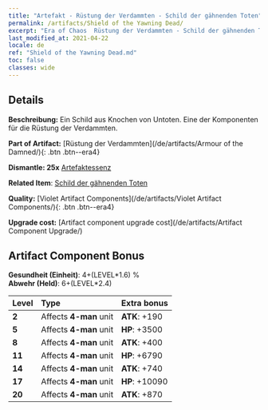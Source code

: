 ```yaml
---
title: "Artefakt - Rüstung der Verdammten - Schild der gähnenden Toten"
permalink: /artifacts/Shield of the Yawning Dead/
excerpt: "Era of Chaos  Rüstung der Verdammten - Schild der gähnenden Toten. Ein Schild aus Knochen von Untoten. Eine der Komponenten für die Rüstung der Verdammten."
last_modified_at: 2021-04-22
locale: de
ref: "Shield of the Yawning Dead.md"
toc: false
classes: wide
---
```




## Details

 **Beschreibung:** Ein Schild aus Knochen von Untoten. Eine der Komponenten für die Rüstung der Verdammten.

 **Part of Artifact:** [Rüstung der Verdammten](/de/artifacts/Armour of the Damned/){: .btn .btn--era4}

 **Dismantle: 25x** [Artefaktessenz](/ItemsDE/con_905/)

 **Related Item**: [Schild der gähnenden Toten](/ItemsDE/art_122/)

 **Quality:** [Violet Artifact Components](/de/artifacts/Violet Artifact Components/){: .btn .btn--era4}

 **Upgrade cost:** [Artifact component upgrade cost](/de/artifacts/Artifact Component Upgrade/)

## Artifact Component Bonus

  **Gesundheit (Einheit)**: 4+(LEVEL\*1.6) %<br/>**Abwehr (Held)**: 6+(LEVEL\*2.4)

  |  Level  | Type |    Extra bonus  | 
  |:--------|:-----|:----------------| 
  | **2** | Affects **4-man** unit | **ATK**: +190 | 
  | **5** | Affects **4-man** unit | **HP**: +3500 | 
  | **8** | Affects **4-man** unit | **ATK**: +400 | 
  | **11** | Affects **4-man** unit | **HP**: +6790 | 
  | **14** | Affects **4-man** unit | **ATK**: +740 | 
  | **17** | Affects **4-man** unit | **HP**: +10090 | 
  | **20** | Affects **4-man** unit | **ATK**: +870 | 
